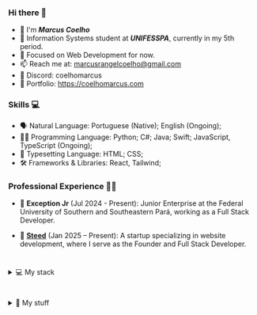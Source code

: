 ### Hi there 👋

- 👋 I'm **_Marcus Coelho_**
- 🏫 Information Systems student at **_UNIFESSPA_**, currently in my 5th period.
- 🌱 Focused on Web Development for now.
- 📫 Reach me at: marcusrangelcoelho@gmail.com
- 🐺 Discord: coelhomarcus
- 📃 Portfolio: https://coelhomarcus.com

### Skills 💻

- 🗣️ Natural Language: Portuguese (Native); English (Ongoing);
- 👨‍💻 Programming Language: Python; C#; Java; Swift; JavaScript, TypeScript (Ongoing);
- 📱 Typesetting Language: HTML; CSS;
- 🛠 Frameworks & Libraries: React, Tailwind;

### Professional Experience 👨‍💻

- 🦎 **Exception Jr** (Jul 2024 - Present): Junior Enterprise at the Federal University of Southern and Southeastern Pará, working as a Full Stack Developer.

- 🐴 **[Steed](https://github.com/SteedHub)** (Jan 2025 – Present): A startup specializing in website development, where I serve as the Founder and Full Stack Developer.

#  

<details>
<summary>💻 My stack</summary>

- ⚙️ IDE: VS Code, Sublime Text

- 🛠️ Tools: Cmder, Figma

- 🔗 Others: Todoist, Discord, Brave 

- ➕ VSCode Extensions:
	- Themes: Vesper, Min Theme, Aura Theme
	- Icon Theme: Symbols
	- Auto Rename Tag
	- ESLint
	- GitLens
	- Live Server
	- Color Highlight
   	- ES7+ React/Redux/React-Native snippets


[![GitHub Streak](https://github-readme-streak-stats.herokuapp.com?user=coelhomarcus&theme=holi-theme&hide_border=true&border_radius=20)](https://coelhomarcus.com)

</details>

#

<details>
<summary>🧳 My stuff</summary>

- 🎮 Favorite games: Cyberpunk 2077, Elden Ring, Dark Souls III.

- 📙 Favorite manga/anime: Kaiji, Berserk, 20th Century Boys, Chainsaw Man, Death Note.
  
- 🎸 Favorite singer: Enygma.

- ⌨️ [Monkeytype Account](https://monkeytype.com/profile/coelhomarcus)

</details>
